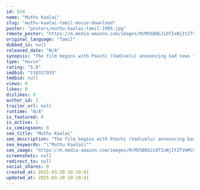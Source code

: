 ```yaml
---
id: 534
name: "Muthu Kaalai"
slug: "muthu-kaalai-tamil-movie-download"
poster: "posters/muthu-kaalai-tamil-1995.jpg"
remote_poster: "https://m.media-amazon.com/images/M/MV5BOGJiOTIxNjItZTVmMC00MGQ4LTg4YzYtNGI4MjhhYjQ4OGUzXkEyXkFqcGdeQXVyMjA4OTI5NDQ@._V1_SX300.jpg"
original_language: "Tamil"
dubbed_in: null
released_date: "N/A"
synopsis: "The film begins with Poochi (Vadivelu) announcing bad news to Muthu Kaalai (Karthik). Muthu Kaalai first refuses to see Poonjolai (Soundarya) in her deathbed, but he finally accepts. In the past, Poonjolai was from a rich family in h"
type: "movie"
rating: "5.8"
imdbid: "tt0317935"
tmdbid: null
views: 0
likes: 0
dislikes: 0
author_id: 1
trailer_url: null
runtime: "N/A"
is_featured: 0
is_active: 1
is_comingsoon: 0
seo_title: "Muthu Kaalai"
seo_description: "The film begins with Poochi (Vadivelu) announcing bad news to Muthu Kaalai (Karthik). Muthu Kaalai first refuses to see Poonjolai (Soundarya) in her deathbed, but he finally accepts. In the past, Poonjolai was from a rich family in h"
seo_keywords: "\"Muthu Kaalai\""
seo_image: "https://m.media-amazon.com/images/M/MV5BOGJiOTIxNjItZTVmMC00MGQ4LTg4YzYtNGI4MjhhYjQ4OGUzXkEyXkFqcGdeQXVyMjA4OTI5NDQ@._V1_SX300.jpg"
screenshots: null
redirect_to: null
social_shares: 0
created_at: 2025-03-20 19:19:41
updated_at: 2025-03-20 19:19:41
---
```


